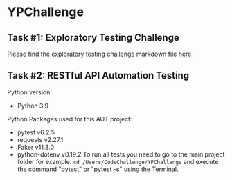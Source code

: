 # YPChallenge

## Task #1: Exploratory Testing Challenge
Please find the exploratory testing challenge markdown file [here](/Exploratory_Charters.md)

## Task #2: RESTful API Automation Testing
Python version:
- Python 3.9

Python Packages used for this AUT project:
- pytest v6.2.5
- requests v2.27.1
- Faker v11.3.0
- python-dotenv v0.19.2
To run all tests you need to go to the main project folder for example: `cd /Users/CodeChallenge/YPChallenge` and execute the command "pytest" or "pytest -s" using the Terminal.